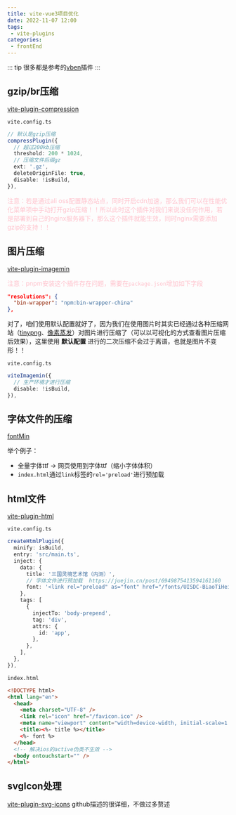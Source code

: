 ```yaml
---
title: vite-vue3项目优化
date: 2022-11-07 12:00
tags: 
 - vite-plugins
categories: 
 - frontEnd
---
```


::: tip
很多都是参考的[vben](https://github.com/vbenjs)插件
:::

## gzip/br压缩

[vite-plugin-compression](https://github.com/vbenjs/vite-plugin-compression)

`vite.config.ts`

```ts
// 默认是gzip压缩
compressPlugin({
  // 超过200kb压缩
  threshold: 200 * 1024,
  // 压缩文件后缀gz
  ext: '.gz',
  deleteOriginFile: true,
  disable: !isBuild,
}),
```

<span style="color: pink;">注意：若是通过ali oss配置静态站点，同时开启cdn加速，那么我们可以在性能优化菜单项中手动打开gzip压缩！！所以此时这个插件对我们来说没任何作用，若是部署到自己的nginx服务器下，那么这个插件就能生效，同时nginx需要添加gzip的支持！！</span>

## 图片压缩

[vite-plugin-imagemin](https://github.com/vbenjs/vite-plugin-imagemin)

<span style="color: pink;"> 注意：pnpm安装这个插件存在问题，需要在`package.json`增加如下字段</span>

```json
"resolutions": {
  "bin-wrapper": "npm:bin-wrapper-china"
},
```

对了，咱们使用默认配置就好了，因为我们在使用图片时其实已经通过各种压缩网站（[tinypng](https://tinypng.com/)、[像素蒸发](https://moonvy.com/apps/PxEvapo/)）对图片进行压缩了（可以以可视化的方式查看图片压缩后效果），这里使用 **默认配置** 进行的二次压缩不会过于离谱，也就是图片不变形！！

`vite.config.ts`

```ts
viteImagemin({
  // 生产环境才进行压缩
  disable: !isBuild,
}),
```

## 字体文件的压缩

[fontMin](http://ecomfe.github.io/fontmin/#app)

举个例子：
* 全量字体ttf -> 网页使用到字体ttf（缩小字体体积）
* `index.html`通过`link`标签的`rel='preload'`进行预加载

## html文件

[vite-plugin-html](https://github.com/vbenjs/vite-plugin-html)

`vite.config.ts`

```ts
createHtmlPlugin({
  minify: isBuild,
  entry: 'src/main.ts',
  inject: {
    data: {
      title: '三国灵境艺术馆（内测）',
      // 字体文件进行预加载  https://juejin.cn/post/6949875413594161160
      font: '<link rel="preload" as="font" href="/fonts/UISDC-BiaoTiHei.ttf" type="font/ttf" crossorigin="anonymous">',
    },
    tags: [
      {
        injectTo: 'body-prepend',
        tag: 'div',
        attrs: {
          id: 'app',
        },
      },
    ],
  },
}),
```

`index.html`

```html
<!DOCTYPE html>
<html lang="en">
  <head>
    <meta charset="UTF-8" />
    <link rel="icon" href="/favicon.ico" />
    <meta name="viewport" content="width=device-width, initial-scale=1.0, maximum-scale=1.0, minimum-scale=1.0, viewport-fit=cover" />
    <title><%- title %></title>
    <%- font %>
  </head>
  <!-- 解决ios的active伪类不生效 -->
  <body ontouchstart="" />
</html>
```

## svgIcon处理

[vite-plugin-svg-icons](https://github.com/vbenjs/vite-plugin-svg-icons)
github描述的很详细，不做过多赘述